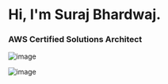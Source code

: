 # Hi, I'm Suraj Bhardwaj.
### AWS Certified Solutions Architect 


![image](https://github.com/user-attachments/assets/28a8b5a9-cff3-42a4-b339-d666d0b6f29e)

![image](https://github.com/user-attachments/assets/b902f528-224c-4d53-ae75-eb11a4583d0e)

